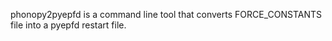 phonopy2pyepfd is a command line tool that converts FORCE_CONSTANTS file into a pyepfd restart file.
